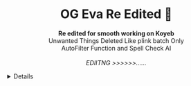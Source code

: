 <h1 align="center">OG Eva Re Edited 💞</h1>
<p align="center"> <b>Re edited for smooth working on Koyeb</b><br>
Unwanted Things Deleted Like plink batch Only <br>
AutoFilter Function and Spell Check AI
<br><br><i>EDIITNG >>>>>>......</i>
</p>

<summary>
  <details>Koyeb</details>
</summary>
